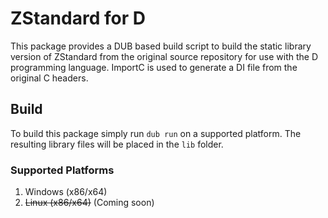 # ZStandard for D

This package provides a DUB based build script to build the static library version of ZStandard from the original source repository for use with the D programming language. ImportC is used to generate a DI file from the original C headers.

## Build

To build this package simply run `dub run` on a supported platform. The resulting library files will be placed in the `lib` folder.

### Supported Platforms

1. Windows (x86/x64)
2. ~~Linux (x86/x64)~~ (Coming soon)
